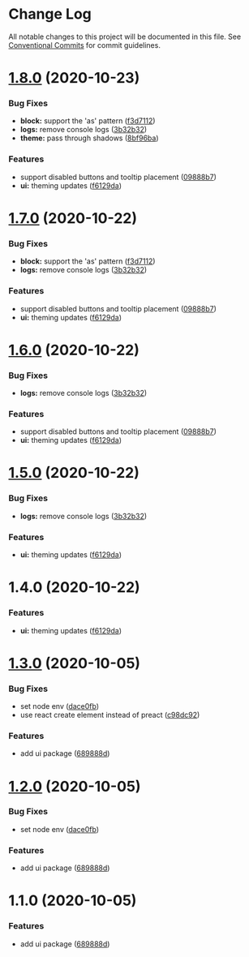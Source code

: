 # Change Log

All notable changes to this project will be documented in this file.
See [Conventional Commits](https://conventionalcommits.org) for commit guidelines.

# [1.8.0](https://github.com/jakehamilton/packages/compare/@jakehamilton/ui@1.7.0...@jakehamilton/ui@1.8.0) (2020-10-23)


### Bug Fixes

* **block:** support the 'as' pattern ([f3d7112](https://github.com/jakehamilton/packages/commit/f3d7112d9b9de7f155305fa051bcb6306dabc1c6))
* **logs:** remove console logs ([3b32b32](https://github.com/jakehamilton/packages/commit/3b32b322d51826751706af7b5b67e27f4db6c853))
* **theme:** pass through shadows ([8bf96ba](https://github.com/jakehamilton/packages/commit/8bf96bae80752fe6cae28b5d18010a81e1414334))


### Features

* support disabled buttons and tooltip placement ([09888b7](https://github.com/jakehamilton/packages/commit/09888b7e96966bb1014a2d42bf6b54902ca63e2b))
* **ui:** theming updates ([f6129da](https://github.com/jakehamilton/packages/commit/f6129da9135036a0c0984a9c020cebb2553bad35))





# [1.7.0](https://github.com/jakehamilton/packages/compare/@jakehamilton/ui@1.6.0...@jakehamilton/ui@1.7.0) (2020-10-22)


### Bug Fixes

* **block:** support the 'as' pattern ([f3d7112](https://github.com/jakehamilton/packages/commit/f3d7112d9b9de7f155305fa051bcb6306dabc1c6))
* **logs:** remove console logs ([3b32b32](https://github.com/jakehamilton/packages/commit/3b32b322d51826751706af7b5b67e27f4db6c853))


### Features

* support disabled buttons and tooltip placement ([09888b7](https://github.com/jakehamilton/packages/commit/09888b7e96966bb1014a2d42bf6b54902ca63e2b))
* **ui:** theming updates ([f6129da](https://github.com/jakehamilton/packages/commit/f6129da9135036a0c0984a9c020cebb2553bad35))





# [1.6.0](https://github.com/jakehamilton/packages/compare/@jakehamilton/ui@1.5.0...@jakehamilton/ui@1.6.0) (2020-10-22)


### Bug Fixes

* **logs:** remove console logs ([3b32b32](https://github.com/jakehamilton/packages/commit/3b32b322d51826751706af7b5b67e27f4db6c853))


### Features

* support disabled buttons and tooltip placement ([09888b7](https://github.com/jakehamilton/packages/commit/09888b7e96966bb1014a2d42bf6b54902ca63e2b))
* **ui:** theming updates ([f6129da](https://github.com/jakehamilton/packages/commit/f6129da9135036a0c0984a9c020cebb2553bad35))





# [1.5.0](https://github.com/jakehamilton/packages/compare/@jakehamilton/ui@1.4.0...@jakehamilton/ui@1.5.0) (2020-10-22)


### Bug Fixes

* **logs:** remove console logs ([3b32b32](https://github.com/jakehamilton/packages/commit/3b32b322d51826751706af7b5b67e27f4db6c853))


### Features

* **ui:** theming updates ([f6129da](https://github.com/jakehamilton/packages/commit/f6129da9135036a0c0984a9c020cebb2553bad35))





# 1.4.0 (2020-10-22)


### Features

* **ui:** theming updates ([f6129da](https://github.com/jakehamilton/packages/commit/f6129da9135036a0c0984a9c020cebb2553bad35))





# [1.3.0](https://github.com/jakehamilton/packages/compare/@jakehamilton/ui@1.2.0...@jakehamilton/ui@1.3.0) (2020-10-05)


### Bug Fixes

* set node env ([dace0fb](https://github.com/jakehamilton/packages/commit/dace0fb2d900180fdf4a54174681cd28abf001ab))
* use react create element instead of preact ([c98dc92](https://github.com/jakehamilton/packages/commit/c98dc9259ff12e75d0eb6dfd8ad3a0092b020f40))


### Features

* add ui package ([689888d](https://github.com/jakehamilton/packages/commit/689888da4e56d240cc7d02ca663a45b8bd9a7ebc))





# [1.2.0](https://github.com/jakehamilton/packages/compare/@jakehamilton/ui@1.1.0...@jakehamilton/ui@1.2.0) (2020-10-05)


### Bug Fixes

* set node env ([dace0fb](https://github.com/jakehamilton/packages/commit/dace0fb2d900180fdf4a54174681cd28abf001ab))


### Features

* add ui package ([689888d](https://github.com/jakehamilton/packages/commit/689888da4e56d240cc7d02ca663a45b8bd9a7ebc))





# 1.1.0 (2020-10-05)


### Features

* add ui package ([689888d](https://github.com/jakehamilton/packages/commit/689888da4e56d240cc7d02ca663a45b8bd9a7ebc))
